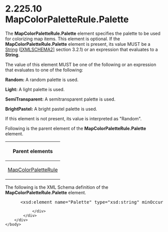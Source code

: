 <html dir="LTR" xmlns:mshelp="http://msdn.microsoft.com/mshelp" xmlns:ddue="http://ddue.schemas.microsoft.com/authoring/2003/5" xmlns:xlink="http://www.w3.org/1999/xlink" xmlns:tool="http://www.microsoft.com/tooltip">
    <head>
        <meta http-equiv="Content-Type" content="text/html; CHARSET=utf-8"></meta>
        <meta name="save" content="history"></meta>
        <title>2.225.10 MapColorPaletteRule.Palette</title>
        <xml>
            <mshelp:toctitle title="2.225.10 MapColorPaletteRule.Palette"></mshelp:toctitle>
            <mshelp:rltitle title="[MS-RDL]: MapColorPaletteRule.Palette"></mshelp:rltitle>
            <mshelp:keyword index="A" term="3142d7a3-a8a9-4d39-a27b-89e52bec9ed6"></mshelp:keyword>
            <mshelp:attr name="DCSext.ContentType" value="open specification"></mshelp:attr>
            <mshelp:attr name="AssetID" value="3142d7a3-a8a9-4d39-a27b-89e52bec9ed6"></mshelp:attr>
            <mshelp:attr name="TopicType" value="kbRef"></mshelp:attr>
            <mshelp:attr name="DCSext.Title" value="[MS-RDL]: MapColorPaletteRule.Palette" />
        </xml>
    </head>
    <body>
        <div id="header">
            <h1 class="heading">2.225.10 MapColorPaletteRule.Palette</h1>
        </div>
        <div id="mainSection">
            <div id="mainBody">
                <div id="allHistory" class="saveHistory"></div>
                <div id="sectionSection0" class="section" name="collapseableSection">
                    

<p>The <b>MapColorPaletteRule.Palette</b> element specifies the
palette to be used for colorizing map items. This element is optional. If the <b>MapColorPaletteRule.Palette</b>
element is present, its value MUST be a <a href="1ed81ef3-a683-45e3-aaad-bd2bbe71bc3d.md">String</a> (<a href="https://go.microsoft.com/fwlink/?LinkId=90610">[XMLSCHEMA2]</a> section
3.2.1) or an expression that evaluates to a <b>String</b>. </p>

<p>The value of this element MUST be one of the following or an
expression that evaluates to one of the following:</p>

<p><b>Random:</b> A random palette is used.</p>

<p><b>Light:</b> A light palette is used.</p>

<p><b>SemiTransparent:</b> A semitransparent palette is
used.</p>

<p><b>BrightPastel:</b> A bright pastel palette is used.</p>

<p>If this element is not present, its value is interpreted as
&quot;Random&quot;.</p>

<p>Following is the parent element of the <b>MapColorPaletteRule.Palette</b>
element.</p>

<table>
 <thead>
  <tr>
   <th>
   <p>Parent elements</p>
   </th>
  </tr>
 </thead>
 <tr>
  <td>
  <p><a href="c83dbba7-3a8d-42df-9db1-a627b4ea095e.md">MapColorPaletteRule</a></p>
  </td>
 </tr>
</table>

<p>The following is the XML Schema definition of the <b>MapColorPaletteRule.Palette</b>
element.</p>

<dl>
<dd>
<div><pre> &lt;xsd:element name=&quot;Palette&quot; type=&quot;xsd:string&quot; minOccurs=&quot;0&quot; /&gt;
</pre></div>
</dd></dl>


                </div>
            </div>
        </div>
    </body>
</html>